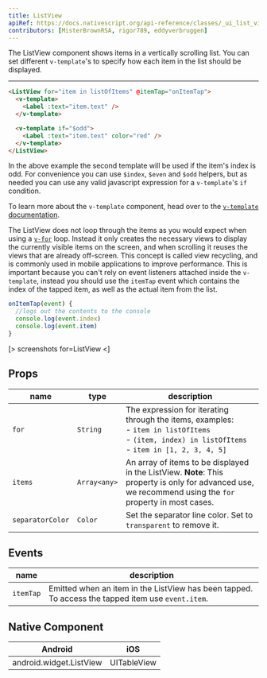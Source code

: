 ```yaml
---
title: ListView
apiRef: https://docs.nativescript.org/api-reference/classes/_ui_list_view_.listview
contributors: [MisterBrownRSA, rigor789, eddyverbruggen]
---
```


The ListView component shows items in a vertically scrolling list. You can set different `v-template`'s to specify how each item in the list should be displayed.

---

```html
<ListView for="item in listOfItems" @itemTap="onItemTap">
  <v-template>
    <Label :text="item.text" />
  </v-template>

  <v-template if="$odd">
    <Label :text="item.text" color="red" />
  </v-template>
</ListView>
```

In the above example the second template will be used if the item's index is odd.
For convenience you can use `$index`, `$even` and `$odd` helpers, but as needed you can use any valid javascript expression for a `v-template`'s `if` condition.

To learn more about the `v-template` component, head over to the [`v-template` documentation](/en/docs/utilities/v-template).

The ListView does not loop through the items as you would expect when using a [`v-for`](https://vuejs.org/v2/guide/list.html#Mapping-an-Array-to-Elements-with-v-for) loop. Instead it only creates the necessary views to display the currently visible items on the screen, and when scrolling it reuses the views that are already off-screen. This concept is called view recycling, and is commonly used in mobile applications to improve performance. This is important because you can't rely on event listeners attached inside the `v-template`, instead you should use the `itemTap` event which contains the index of the tapped item, as well as the actual item from the list.

```js
onItemTap(event) {
  //logs out the contents to the console
  console.log(event.index)
  console.log(event.item)
}
```

[> screenshots for=ListView <]

## Props

| name | type | description |
|------|------|-------------|
| `for` | `String` | The expression for iterating through the items, examples:<br>- `item in listOfItems`<br>- `(item, index) in listOfItems`<br>- `item in [1, 2, 3, 4, 5]`
| `items` | `Array<any>` | An array of items to be displayed in the ListView. **Note**: This property is only for advanced use, we recommend using the `for` property in most cases.
| `separatorColor` | `Color` | Set the separator line color. Set to `transparent` to remove it.

## Events

| name | description |
|------|-------------|
| `itemTap`| Emitted when an item in the ListView has been tapped. To access the tapped item use `event.item`.

## Native Component
| Android | iOS |
|---------|-----|
| android.widget.ListView | UITableView
